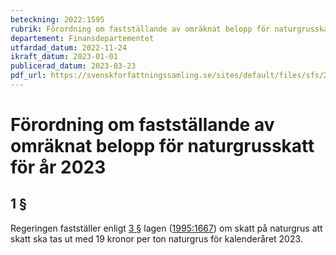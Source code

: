 ```yaml
---
beteckning: 2022:1595
rubrik: Förordning om fastställande av omräknat belopp för naturgrusskatt för år 2023
departement: Finansdepartementet
utfardad_datum: 2022-11-24
ikraft_datum: 2023-01-01
publicerad_datum: 2023-03-23
pdf_url: https://svenskforfattningssamling.se/sites/default/files/sfs/2022-11/SFS2022-1595.pdf
---
```


# Förordning om fastställande av omräknat belopp för naturgrusskatt för år 2023

## 1 §

Regeringen fastställer enligt [3 §](#3) lagen ([1995:1667](https://selex.se/eli/sfs/1995/1667)) om skatt på naturgrus att skatt ska tas ut med 19 kronor per ton naturgrus för kalenderåret 2023.